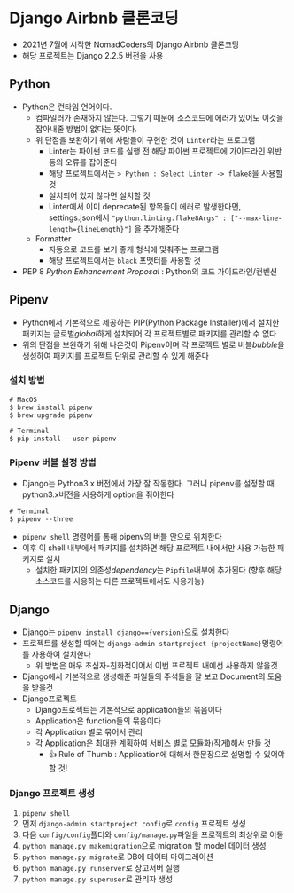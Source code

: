 # Django Airbnb 클론코딩
* 2021년 7월에 시작한 NomadCoders의 Django Airbnb 클론코딩
* 해당 프로젝트는 Django 2.2.5 버전을 사용

## Python
* Python은 런타임 언어이다.
    * 컴파일러가 존재하지 않는다. 그렇기 때문에 소스코드에 에러가 있어도 이것을 잡아내줄 방법이 없다는 뜻이다.
    * 위 단점을 보완하기 위해 사람들이 구현한 것이 `Linter`라는 프로그램
        * Linter는 파이썬 코드를 실행 전 해당 파이썬 프로젝트에 가이드라인 위반 등의 오류를 잡아준다
        * 해당 프로젝트에서는 `> Python : Select Linter -> flake8`을 사용할 것
        * 설치되어 있지 않다면 설치할 것
        * Linter에서 이미 deprecate된 항목들이 에러로 발생한다면, settings.json에서
            `"python.linting.flake8Args" : ["--max-line-length={lineLength}"]`
            을 추가해준다
    * Formatter
        * 자동으로 코드를 보기 좋게 형식에 맞춰주는 프로그램
        * 해당 프로젝트에서는 `black` 포맷터를 사용할 것
* PEP 8 *Python Enhancement Proposal* : Python의 코드 가이드라인/컨벤션

## Pipenv
* Python에서 기본적으로 제공하는 PIP(Python Package Installer)에서 설치한 패키지는 글로벌*global*하게 설치되어 각 프로젝트별로 패키지를 관리할 수 없다
* 위의 단점을 보완하기 위해 나온것이 Pipenv이며 각 프로젝트 별로 버블*bubble*을 생성하여 패키지를 프로젝트 단위로 관리할 수 있게 해준다

### 설치 방법
```
# MacOS
$ brew install pipenv
$ brew upgrade pipenv

# Terminal
$ pip install --user pipenv
```

### Pipenv 버블 설정 방법
* Django는 Python3.x 버전에서 가장 잘 작동한다. 그러니 pipenv를 설정할 때 python3.x버전을 사용하게 option을 줘야한다

```
# Terminal
$ pipenv --three
```

* `pipenv shell` 명령어를 통해 pipenv의 버블 안으로 위치한다
* 이후 이 shell 내부에서 패키지를 설치하면 해당 프로젝트 내에서만 사용 가능한 패키지로 설치
    * 설치한 패키지의 의존성*dependency*는 `Pipfile`내부에 추가된다 (향후 해당 소스코드를 사용하는 다른 프로젝트에서도 사용가능)

## Django
* Django는 `pipenv install django=={version}`으로 설치한다
* 프로젝트를 생성할 때에는 `django-admin startproject {projectName}`명령어를 사용하여 설치한다
    * 위 방법은 매우 초심자-친화적이어서 이번 프로젝트 내에선 사용하지 않을것
* Django에서 기본적으로 생성해준 파일들의 주석들을 잘 보고 Document의 도움을 받을것
* Django프로젝트 
    * Django프로젝트는 기본적으로 application들의 묶음이다
    * Application은 function들의 묶음이다
    * 각 Application 별로 묶어서 관리
    * 각 Application은 최대한 계획하여 서비스 별로 모듈화(작게)해서 만들 것
        * :thumbsup: Rule of Thumb : Application에 대해서 한문장으로 설명할 수 있어야 할 것!

### Django 프로젝트 생성
1. `pipenv shell`
2. 먼저 `django-admin startproject config`로 `config` 프로젝트 생성
3. 다음 `config/config`폴더와 `config/manage.py`파일을 프로젝트의 최상위로 이동
4. `python manage.py makemigration`으로 migration 할 model 데이터 생성 
5. `python manage.py migrate`로 DB에 데이터 마이그레이션
6. `python manage.py runserver`로 장고서버 실행
7. `python manage.py superuser`로 관리자 생성

